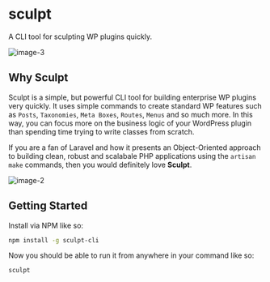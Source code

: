 # sculpt

A CLI tool for sculpting WP plugins quickly.

![image-3](https://github.com/user-attachments/assets/0cb12ddf-d380-4b0d-810e-3234130f86a3)

## Why Sculpt

Sculpt is a simple, but powerful CLI tool for building enterprise WP plugins very quickly. It uses simple commands to create standard WP features such as `Posts`, `Taxonomies`, `Meta Boxes`, `Routes`, `Menus` and so much more. In this way, you can focus more on the business logic of your WordPress plugin than spending time trying to write classes from scratch.

If you are a fan of Laravel and how it presents an Object-Oriented approach to building clean, robust and scalabale PHP applications using the `artisan make` commands, then you would definitely love **Sculpt**.

![image-2](https://github.com/user-attachments/assets/ae5b3f15-f56b-4970-bcc0-0edd03db2dea)

## Getting Started

Install via NPM like so:

```bash
npm install -g sculpt-cli
```

Now you should be able to run it from anywhere in your command like so:

```bash
sculpt
```
